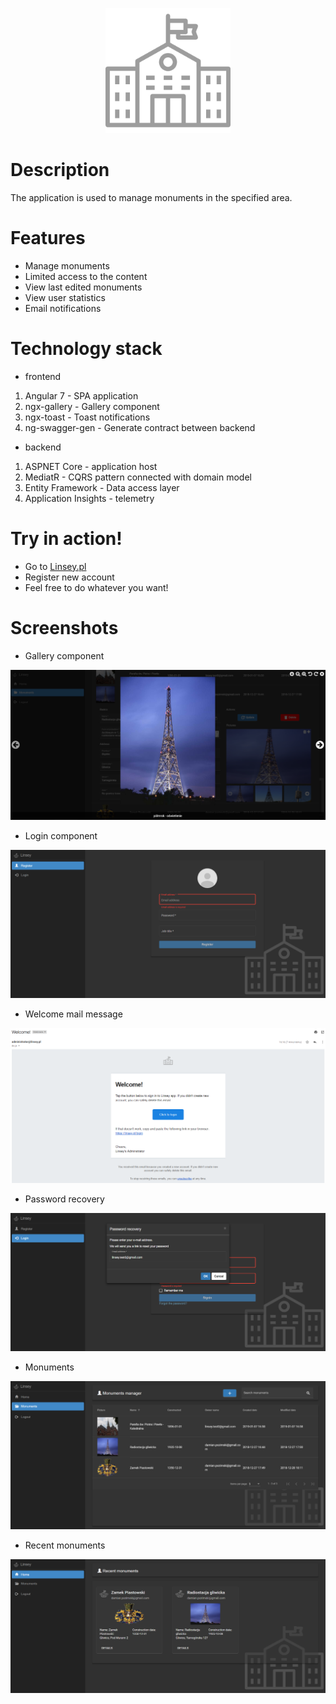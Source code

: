 <p align="center">
  <img width="200" height="200" src="https://github.com/dpozimski/monuments-manager/blob/master/Docs/logo.png?raw=true">
</p>

# Description

The application is used to manage monuments in the specified area.

# Features

* Manage monuments
* Limited access to the content 
* View last edited monuments
* View user statistics
* Email notifications

# Technology stack

* frontend

1. Angular 7 - SPA application
2. ngx-gallery - Gallery component
3. ngx-toast - Toast notifications
4. ng-swagger-gen - Generate contract between backend

* backend

1. ASPNET Core - application host
2. MediatR - CQRS pattern connected with domain model
3. Entity Framework - Data access layer
4. Application Insights - telemetry

# Try in action!

* Go to [Linsey.pl](https://linsey.pl)
* Register new account
* Feel free to do whatever you want!

# Screenshots

* Gallery component

![Gallery](/Docs/gallery.png?raw=true)

* Login component

![Login](/Docs/login.png?raw=true)

* Welcome mail message

![Mail](/Docs/mail.png?raw=true)

* Password recovery

![Password recovery](/Docs/passwordrecovery.png?raw=true)

* Monuments

![Monuments](/Docs/monuments.png?raw=true)

* Recent monuments

![Monuments Preview](/Docs/recentmonuments.png?raw=true)
